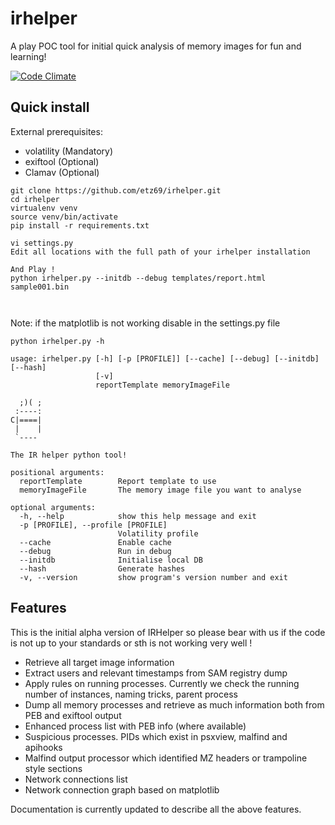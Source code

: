 # irhelper
A play POC tool for initial quick analysis of memory images for fun and learning!

[![Code Climate](https://codeclimate.com/github/etz69/irhelper/badges/gpa.svg)](https://codeclimate.com/github/etz69/irhelper)

Quick install
------------
External prerequisites:

* volatility (Mandatory)
* exiftool (Optional)
* Clamav (Optional)

```
git clone https://github.com/etz69/irhelper.git
cd irhelper
virtualenv venv
source venv/bin/activate
pip install -r requirements.txt

vi settings.py
Edit all locations with the full path of your irhelper installation

And Play !
python irhelper.py --initdb --debug templates/report.html sample001.bin



```

Note: if the matplotlib is not working disable in the settings.py file




```
python irhelper.py -h

usage: irhelper.py [-h] [-p [PROFILE]] [--cache] [--debug] [--initdb] [--hash]
                   [-v]
                   reportTemplate memoryImageFile

  ;)( ;
 :----:
C|====|
 |    |
 `----

The IR helper python tool!

positional arguments:
  reportTemplate        Report template to use
  memoryImageFile       The memory image file you want to analyse

optional arguments:
  -h, --help            show this help message and exit
  -p [PROFILE], --profile [PROFILE]
                        Volatility profile
  --cache               Enable cache
  --debug               Run in debug
  --initdb              Initialise local DB
  --hash                Generate hashes
  -v, --version         show program's version number and exit

  ```

Features
--------
This is the initial alpha version of IRHelper so please bear with us if the code
is not up to your standards or sth is not working very well !

* Retrieve all target image information
* Extract users and relevant timestamps from SAM registry dump
* Apply rules on running processes. Currently we check the running number of instances,
naming tricks, parent process
* Dump all memory processes and retrieve as much information both from PEB and exiftool output
* Enhanced process list with PEB info (where available)
* Suspicious processes. PIDs which exist in psxview, malfind and apihooks
* Malfind output processor which identified MZ headers or trampoline style sections
* Network connections list
* Network connection graph based on matplotlib

Documentation is currently updated to describe all the above features.
